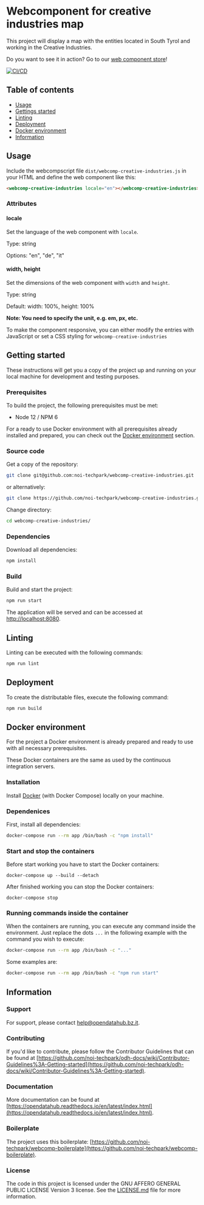 # Webcomponent for creative industries map

This project will display a map with the entities located in South Tyrol and working in the Creative Industries.

Do you want to see it in action? Go to our [web component store](https://webcomponents.opendatahub.bz.it/webcomponent/f1321372-6629-4912-a331-77d5d91dd646)!

[![CI/CD](https://github.com/noi-techpark/webcomp-creative-industries/actions/workflows/main.yml/badge.svg)](https://github.com/noi-techpark/webcomp-creative-industries/actions/workflows/main.yml)

## Table of contents

- [Usage](#usage)
- [Gettings started](#getting-started)
- [Linting](#linting)
- [Deployment](#deployment)
- [Docker environment](#docker-environment)
- [Information](#information)

## Usage

Include the webcompscript file `dist/webcomp-creative-industries.js` in your HTML and define the web component like this:

```html
<webcomp-creative-industries locale="en"></webcomp-creative-industries>
```

### Attributes

#### locale

Set the language of the web component with `locale`.

Type: string

Options: "en", "de", "it"

#### width, height

Set the dimensions of the web component with `width` and `height`.

Type: string

Default: width: 100%, height: 100%
 
**Note: You need to specify the unit, e.g. em, px, etc.**

To make the component responsive, you can either modify the entries with JavaScript or set a CSS styling for `webcomp-creative-industries`


## Getting started

These instructions will get you a copy of the project up and running
on your local machine for development and testing purposes.

### Prerequisites

To build the project, the following prerequisites must be met:

- Node 12 / NPM 6

For a ready to use Docker environment with all prerequisites already installed and prepared, you can check out the [Docker environment](#docker-environment) section.

### Source code

Get a copy of the repository:

```bash
git clone git@github.com:noi-techpark/webcomp-creative-industries.git
```
or alternatively:
```bash
git clone https://github.com/noi-techpark/webcomp-creative-industries.git
```

Change directory:

```bash
cd webcomp-creative-industries/
```

### Dependencies

Download all dependencies:

```bash
npm install
```

### Build

Build and start the project:

```bash
npm run start
```

The application will be served and can be accessed at [http://localhost:8080](http://localhost:8080).

## Linting

Linting can be executed with the following commands:

```bash
npm run lint
```

## Deployment

To create the distributable files, execute the following command:

```bash
npm run build
```

## Docker environment

For the project a Docker environment is already prepared and ready to use with all necessary prerequisites.

These Docker containers are the same as used by the continuous integration servers.

### Installation

Install [Docker](https://docs.docker.com/install/) (with Docker Compose) locally on your machine.

### Dependenices

First, install all dependencies:

```bash
docker-compose run --rm app /bin/bash -c "npm install"
```

### Start and stop the containers

Before start working you have to start the Docker containers:

```
docker-compose up --build --detach
```

After finished working you can stop the Docker containers:

```
docker-compose stop
```

### Running commands inside the container

When the containers are running, you can execute any command inside the environment. Just replace the dots `...` in the following example with the command you wish to execute:

```bash
docker-compose run --rm app /bin/bash -c "..."
```

Some examples are:

```bash
docker-compose run --rm app /bin/bash -c "npm run start"
```

## Information

### Support

For support, please contact [help@opendatahub.bz.it](mailto:help@opendatahub.bz.it).

### Contributing

If you'd like to contribute, please follow the Contributor Guidelines that can be found at [https://github.com/noi-techpark/odh-docs/wiki/Contributor-Guidelines%3A-Getting-started](https://github.com/noi-techpark/odh-docs/wiki/Contributor-Guidelines%3A-Getting-started).

### Documentation

More documentation can be found at [https://opendatahub.readthedocs.io/en/latest/index.html](https://opendatahub.readthedocs.io/en/latest/index.html).

### Boilerplate

The project uses this boilerplate: [https://github.com/noi-techpark/webcomp-boilerplate](https://github.com/noi-techpark/webcomp-boilerplate).

### License

The code in this project is licensed under the GNU AFFERO GENERAL PUBLIC LICENSE Version 3 license. See the [LICENSE.md](LICENSE.md) file for more information.
